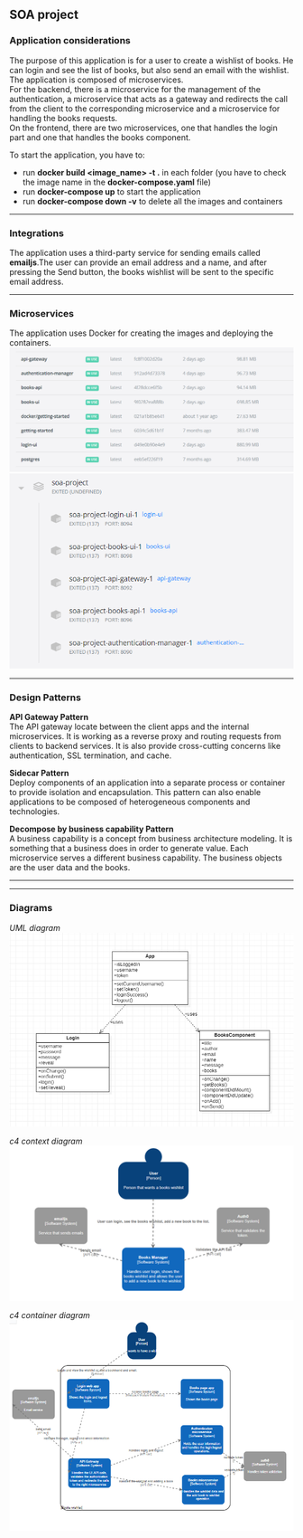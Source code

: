 ## SOA project

### Application considerations
The purpose of this application is for a user to create a wishlist of books. He can login and see the list of books, but also send an email with the wishlist. The application is composed of microservices.\
For the backend, there is a microservice for the management of the authentication, a microservice that acts as a gateway and redirects the call from the client to the corresponding microservice and a microservice for handling the books requests. \
On the frontend, there are two microservices, one that handles the login part and one that handles the books component.

To start the application, you have to:

- run **docker build <image_name> -t .** in each folder (you have to check the image name in the **docker-compose.yaml** file)
- run **docker-compose up** to start the application
- run **docker-compose down -v** to delete all the images and containers
****

### Integrations
The application uses a third-party service for sending emails called **emailjs**.The user can provide an email address and a name, and after pressing the Send button, the books wishlist will be sent to the specific email address.
****

### Microservices
The application uses Docker for creating the images and deploying the containers.
![Docker images](utils/images.png)
![Docker containers](utils/containers.png)

****

### Design Patterns

**API Gateway Pattern** \
The API gateway locate between the client apps and the internal microservices. It is working as a reverse proxy and routing requests from clients to backend services. It is also provide cross-cutting concerns like authentication, SSL termination, and cache.

**Sidecar Pattern** \
Deploy components of an application into a separate process or container to provide isolation and encapsulation. This pattern can also enable applications to be composed of heterogeneous components and technologies.

**Decompose by business capability Pattern** \
A business capability is a concept from business architecture modeling. It is something that a business does in order to generate value. Each microservice serves a different business capability. The business objects are the user data and the books.
****

****

### Diagrams

_UML diagram_
![UML diagram](utils/uml-diagram.png)

_c4 context diagram_
![c4 context diagram](utils/c4-context-diagram.png)

_c4 container diagram_
![c4 container diagram](utils/c4-container-diagram.png)

